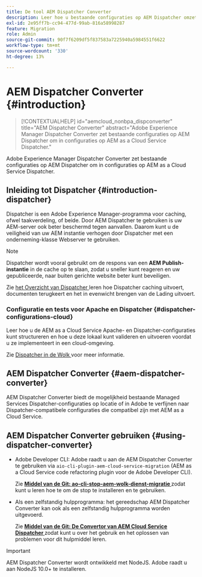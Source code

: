 ```yaml
---
title: De tool AEM Dispatcher Converter
description: Leer hoe u bestaande configuraties op AEM Dispatcher omzet in configuraties op AEM as a Cloud Service Dispatcher.
exl-id: 2e95ff7b-cc94-477d-99ab-816a58998287
feature: Migration
role: Admin
source-git-commit: 90f7f6209df5f837583a7225940a5984551f6622
workflow-type: tm+mt
source-wordcount: '330'
ht-degree: 13%

---
```


# AEM Dispatcher Converter {#introduction}

>[!CONTEXTUALHELP]
>id="aemcloud_nonbpa_dispconverter"
>title="AEM Dispatcher Converter"
>abstract="Adobe Experience Manager Dispatcher Converter zet bestaande configuraties op AEM Dispatcher om in configuraties op AEM as a Cloud Service Dispatcher."

Adobe Experience Manager Dispatcher Converter zet bestaande configuraties op AEM Dispatcher om in configuraties op AEM as a Cloud Service Dispatcher.

## Inleiding tot Dispatcher {#introduction-dispatcher}

Dispatcher is een Adobe Experience Manager-programma voor caching, ofwel taakverdeling, of beide. Door AEM Dispatcher te gebruiken is uw AEM-server ook beter beschermd tegen aanvallen. Daarom kunt u de veiligheid van uw AEM instantie verhogen door Dispatcher met een onderneming-klasse Webserver te gebruiken.

>[!NOTE]
>Dispatcher wordt vooral gebruikt om de respons van een **AEM Publish-instantie** in de cache op te slaan, zodat u sneller kunt reageren en uw gepubliceerde, naar buiten gerichte website beter kunt beveiligen.

Zie [ het Overzicht van Dispatcher ](https://experienceleague.adobe.com/docs/experience-manager-dispatcher/using/dispatcher.html?lang=nl-NL) leren hoe Dispatcher caching uitvoert, documenten terugkeert en het in evenwicht brengen van de Lading uitvoert.

### Configuratie en tests voor Apache en Dispatcher {#dispatcher-configurations-cloud}

Leer hoe u de AEM as a Cloud Service Apache- en Dispatcher-configuraties kunt structureren en hoe u deze lokaal kunt valideren en uitvoeren voordat u ze implementeert in een cloud-omgeving.

Zie [ Dispatcher in de Wolk ](https://experienceleague.adobe.com/docs/experience-manager-cloud-service/content/implementing/content-delivery/disp-overview.html?lang=nl-NL) voor meer informatie.

## AEM Dispatcher Converter {#aem-dispatcher-converter}

AEM Dispatcher Converter biedt de mogelijkheid bestaande Managed Services Dispatcher-configuraties op locatie of in Adobe te verfijnen naar Dispatcher-compatibele configuraties die compatibel zijn met AEM as a Cloud Service.

## AEM Dispatcher Converter gebruiken {#using-dispatcher-converter}

* Adobe Developer CLI: Adobe raadt u aan de AEM Dispatcher Converter te gebruiken via `aio-cli-plugin-aem-cloud-service-migration` (AEM as a Cloud Service code refactoring plugin voor de Adobe Developer CLI).

  Zie **[Middel van de Git: ao-cli-stop-aem-wolk-dienst-migratie ](https://github.com/adobe/aio-cli-plugin-aem-cloud-service-migration#introduction)** zodat kunt u leren hoe te om de stop te installeren en te gebruiken.

* Als een zelfstandig hulpprogramma: het gereedschap AEM Dispatcher Converter kan ook als een zelfstandig hulpprogramma worden uitgevoerd.

  Zie **[Middel van de Git: De Convertor van AEM Cloud Service Dispatcher ](https://github.com/adobe/aem-cloud-service-source-migration/tree/master/packages/dispatcher-converter)** zodat kunt u over het gebruik en het oplossen van problemen voor dit hulpmiddel leren.

>[!IMPORTANT]
>AEM Dispatcher Converter wordt ontwikkeld met NodeJS. Adobe raadt u aan NodeJS 10.0+ te installeren.
